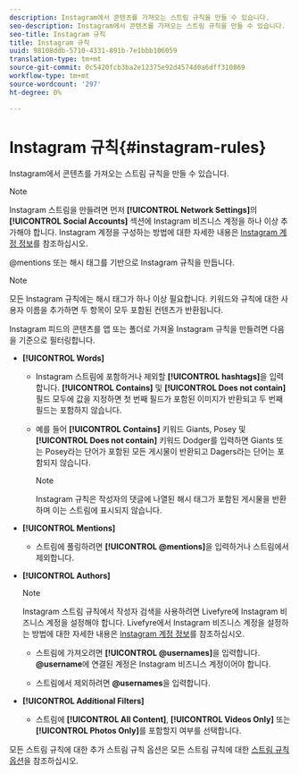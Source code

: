 ```yaml
---
description: Instagram에서 콘텐츠를 가져오는 스트림 규칙을 만들 수 있습니다.
seo-description: Instagram에서 콘텐츠를 가져오는 스트림 규칙을 만들 수 있습니다.
seo-title: Instagram 규칙
title: Instagram 규칙
uuid: 98108ddb-5710-4331-891b-7e1bbb106059
translation-type: tm+mt
source-git-commit: 0c5420fcb3ba2e12375e92d4574d0a6dff310869
workflow-type: tm+mt
source-wordcount: '297'
ht-degree: 0%

---
```



# Instagram 규칙{#instagram-rules}

Instagram에서 콘텐츠를 가져오는 스트림 규칙을 만들 수 있습니다.

>[!NOTE]
>
>Instagram 스트림을 만들려면 먼저 **[!UICONTROL Network Settings]**&#x200B;의 **[!UICONTROL Social Accounts]** 섹션에 Instagram 비즈니스 계정을 하나 이상 추가해야 합니다. Instagram 계정을 구성하는 방법에 대한 자세한 내용은 [Instagram 계정 정보](../c-users-creating-accounts-with-studio-access/t-configure-social-accout-instagram/c-about-instagram-accounts.md#c_about_instagram_accounts)를 참조하십시오.

@mentions 또는 해시 태그를 기반으로 Instagram 규칙을 만듭니다.

>[!NOTE]
>
>모든 Instagram 규칙에는 해시 태그가 하나 이상 필요합니다. 키워드와 규칙에 대한 사용자 이름을 추가하면 두 항목이 모두 포함된 컨텐츠가 반환됩니다.

Instagram 피드의 콘텐츠를 앱 또는 폴더로 가져올 Instagram 규칙을 만들려면 다음을 기준으로 필터링합니다.

* **[!UICONTROL Words]**

   * Instagram 스트림에 포함하거나 제외할 **[!UICONTROL hashtags]**&#x200B;을 입력합니다. **[!UICONTROL Contains]** 및 **[!UICONTROL Does not contain]** 필드 모두에 값을 지정하면 첫 번째 필드가 포함된 이미지가 반환되고 두 번째 필드는 포함하지 않습니다.

   * 예를 들어 **[!UICONTROL Contains]** 키워드 Giants, Posey 및 **[!UICONTROL Does not contain]** 키워드 Dodger를 입력하면 Giants 또는 Posey라는 단어가 포함된 모든 게시물이 반환되고 Dagers라는 단어는 포함되지 않습니다.

      >[!NOTE]
      >
      >Instagram 규칙은 작성자의 댓글에 나열된 해시 태그가 포함된 게시물을 반환하며 이는 스트림에 표시되지 않습니다.

* **[!UICONTROL Mentions]**

   * 스트림에 풀링하려면 **[!UICONTROL @mentions]**&#x200B;을 입력하거나 스트림에서 제외합니다.

* **[!UICONTROL Authors]**

   >[!NOTE]
   >
   >Instagram 스트림 규칙에서 작성자 검색을 사용하려면 Livefyre에 Instagram 비즈니스 계정을 설정해야 합니다. Livefyre에서 Instagram 비즈니스 계정을 설정하는 방법에 대한 자세한 내용은 [Instagram 계정 정보](../c-users-creating-accounts-with-studio-access/t-configure-social-accout-instagram/c-about-instagram-accounts.md#c_about_instagram_accounts)를 참조하십시오.

   * 스트림에 가져오려면 **[!UICONTROL @usernames]**&#x200B;을 입력합니다. **@username**&#x200B;에 연결된 계정은 Instagram 비즈니스 계정이어야 합니다.

   * 스트림에서 제외하려면 **@usernames**&#x200B;을 입력합니다.

* **[!UICONTROL Additional Filters]**

   * 스트림에 **[!UICONTROL All Content]**, **[!UICONTROL Videos Only]** 또는 **[!UICONTROL Photos Only]**&#x200B;를 포함할지 여부를 선택합니다.

모든 스트림 규칙에 대한 추가 스트림 규칙 옵션은 모든 스트림 규칙에 대한 [스트림 규칙 옵션](../c-streams/c-stream-rule-options-for-all-stream-rules.md#c_stream_rule_options_for_all_stream_rules)을 참조하십시오.
